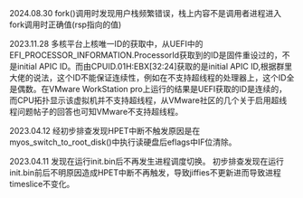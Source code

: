 2024.08.30
	fork()调用时发现用户栈频繁错误，栈上内容不是调用者进程进入fork调用时正确值(rsp指向的值)

2023.11.28
多核平台上核唯一ID的获取中，从UEFI中的EFI_PROCESSOR_INFORMATION.ProcessorId获取到的ID是固件重设过的，不是initial APIC ID。而由CPUID.01H:EBX[32:24]获取的是initial APIC ID,根据群里大佬的说法，这个ID不能保证连续性，例如在不支持超线程的处理器上，这个ID全是偶数。在VMware WorkStation pro上运行的结果是UEFI获取的ID是连续的，而CPU拓扑显示该虚拟机并不支持超线程，从VMware社区的几个关于启用超线程问题帖子的回答也可知VMware不支持超线程。

2023.04.12
	经初步排查发现HPET中断不触发原因是在myos_switch_to_root_disk()中执行读硬盘后eflags中IF位清除。

2023.04.11
	发现在运行init.bin后不再发生进程调度切换。
	初步排查发现在运行init.bin前后不明原因造成HPET中断不再触发，导致jiffies不更新进而导致进程timeslice不变化。

